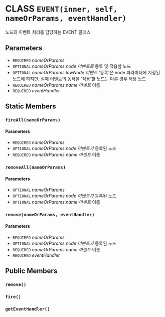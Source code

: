 # CLASS `EVENT(inner, self, nameOrParams, eventHandler)`
노드의 이벤트 처리를 담당하는 EVENT 클래스

## Parameters
* `REQUIRED` *nameOrParams*
* `OPTIONAL` *nameOrParams.node		이벤트를* 등록 및 적용할 노드
* `OPTIONAL` *nameOrParams.lowNode	이벤트* '등록'은 node 파라미터에 지정된 노드에 하지만, 실제 이벤트의 동작을 '적용'할 노드는 다른 경우 해당 노드
* `REQUIRED` *nameOrParams.name		이벤트* 이름
* `REQUIRED` *eventHandler*

## Static Members

### `fireAll(nameOrParams)`
#### Parameters
* `REQUIRED` *nameOrParams*
* `OPTIONAL` *nameOrParams.node	이벤트가* 등록된 노드
* `REQUIRED` *nameOrParams.name	이벤트* 이름

### `removeAll(nameOrParams)`
#### Parameters
* `OPTIONAL` *nameOrParams*
* `OPTIONAL` *nameOrParams.node	이벤트가* 등록된 노드
* `OPTIONAL` *nameOrParams.name	이벤트* 이름

### `remove(nameOrParams, eventHandler)`
#### Parameters
* `REQUIRED` *nameOrParams*
* `OPTIONAL` *nameOrParams.node	이벤트가* 등록된 노드
* `REQUIRED` *nameOrParams.name	이벤트* 이름
* `REQUIRED` *eventHandler*

## Public Members

### `remove()`

### `fire()`

### `getEventHandler()`
